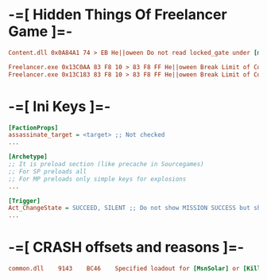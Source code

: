 # -=[ Hidden Things Of Freelancer Game ]=-

```ini
Content.dll 0x0A84A1 74 > EB He||oween Do not read locked_gate under [mPlayer] section of .fl file
```
```ini
Freelancer.exe 0x13C0AA 83 F8 10 > 83 F8 FF He||oween Break Limit of Comm Inbox (Act_EtherComm) pt.1
Freelancer.exe 0x13C183 83 F8 10 > 83 F8 FF He||oween Break Limit of Comm Inbox (Act_EtherComm) pt.2
```

# -=[ Ini Keys ]=-
```ini
[FactionProps]
assassinate_target = <target> ;; Not checked
...
```
```ini
[Archetype]
;; It is preload section (like precache in Sourcegames)
;; For SP preloads all
;; For MP preloads only simple keys for explosions
...
```
```ini
[Trigger]
Act_ChangeState = SUCCEED, SILENT ;; Do not show MISSION SUCCESS but show only FIND A JOB
...
```
# -=[ CRASH offsets and reasons ]=-
```ini
common.dll    9143    BC46    Specified loadout for [MsnSolar] or [KillableSolar] is not defined in loadouts.ini.
```


